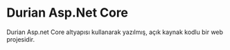 # Durian Asp.Net Core

Durian Asp.net Core altyapısı kullanarak yazılmış, açık kaynak kodlu bir web projesidir.
